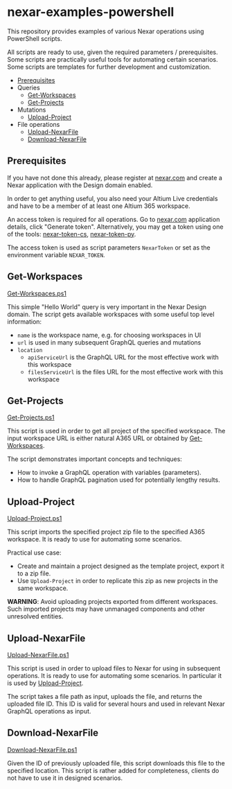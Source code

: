 ﻿# nexar-examples-powershell

[nexar.com]: https://nexar.com
[nexar-token-cs]: https://github.com/NexarDeveloper/nexar-token-cs
[nexar-token-py]: https://github.com/NexarDeveloper/nexar-token-py

This repository provides examples of various Nexar operations using PowerShell scripts.

All scripts are ready to use, given the required parameters / prerequisites.
Some scripts are practically useful tools for automating certain scenarios.
Some scripts are templates for further development and customization.

- [Prerequisites](#prerequisites)
- Queries
    - [Get-Workspaces](#get-workspaces)
    - [Get-Projects](#get-projects)
- Mutations
    - [Upload-Project](#upload-project)
- File operations
    - [Upload-NexarFile](#upload-nexarfile)
    - [Download-NexarFile](#download-nexarfile)

## Prerequisites

If you have not done this already, please register at [nexar.com] and create a
Nexar application with the Design domain enabled.

In order to get anything useful, you also need your Altium Live
credentials and have to be a member of at least one Altium 365 workspace.

An access token is required for all operations. Go to [nexar.com] application details, click
"Generate token". Alternatively, you may get a token using one of the tools:
[nexar-token-cs], [nexar-token-py].

The access token is used as script parameters `NexarToken` or set as the environment variable `NEXAR_TOKEN`.

## Get-Workspaces

[Get-Workspaces.ps1](Scripts/Get-Workspaces.ps1)

This simple "Hello World" query is very important in the Nexar Design domain.
The script gets available workspaces with some useful top level information:

- `name` is the workspace name, e.g. for choosing workspaces in UI
- `url` is used in many subsequent GraphQL queries and mutations
- `location`
    - `apiServiceUrl` is the GraphQL URL for the most effective work with this workspace
    - `filesServiceUrl` is the files URL for the most effective work with this workspace

## Get-Projects

[Get-Projects.ps1](Scripts/Get-Projects.ps1)

This script is used in order to get all project of the specified workspace.
The input workspace URL is either natural A365 URL or obtained by [Get-Workspaces](#get-workspaces).

The script demonstrates important concepts and techniques:

- How to invoke a GraphQL operation with variables (parameters).
- How to handle GraphQL pagination used for potentially lengthy results.

## Upload-Project

[Upload-Project.ps1](Scripts/Upload-Project.ps1)

This script imports the specified project zip file to the specified A365 workspace.
It is ready to use for automating some scenarios.

Practical use case:

- Create and maintain a project designed as the template project, export it to a zip file.
- Use `Upload-Project` in order to replicate this zip as new projects in the same workspace.

**WARNING**: Avoid uploading projects exported from different workspaces.
Such imported projects may have unmanaged components and other unresolved entities.

## Upload-NexarFile

[Upload-NexarFile.ps1](Scripts/Upload-NexarFile.ps1)

This script is used in order to upload files to Nexar for using in subsequent operations.
It is ready to use for automating some scenarios.
In particular it is used by [Upload-Project](#upload-project).

The script takes a file path as input, uploads the file, and returns the uploaded file ID.
This ID is valid for several hours and used in relevant Nexar GraphQL operations as input.

## Download-NexarFile

[Download-NexarFile.ps1](Scripts/Download-NexarFile.ps1)

Given the ID of previously uploaded file, this script downloads this file to the specified location.
This script is rather added for completeness, clients do not have to use it in designed scenarios.
